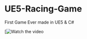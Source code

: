 # UE5-Racing-Game
First Game Ever made in UE5 &amp; C#

[![Watch the video](https://youtu.be/RbevWUMTGfs)
